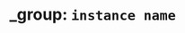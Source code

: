 ---
---
_group: `instance name`
===========================================================================
